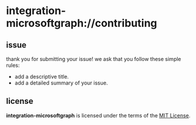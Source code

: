 # integration-microsoftgraph://contributing

## issue
thank you for submitting your issue! 
we ask that you follow these simple rules:
+ add a descriptive title.
+ add a detailed summary of your issue.

## license
__integration-microsoftgraph__ is licensed under the terms of the [MIT License](https://github.com/revaturecloud/integration-microsoftgraph/blob/master/LICENSE).

